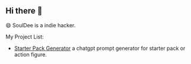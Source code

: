 ## Hi there 👋

😄 SoulDee is a indie hacker.

My Project List:

- [Starter Pack Generator](https://starterpack.online) a chatgpt prompt generator for starter pack or action figure.
